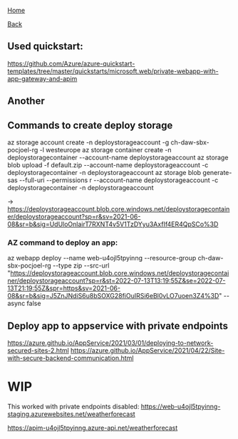 ---
---

[Home](/)

[Back](../index.md)


## Used quickstart: 
https://github.com/Azure/azure-quickstart-templates/tree/master/quickstarts/microsoft.web/private-webapp-with-app-gateway-and-apim

## Another 


## Commands to create deploy storage
az storage account create -n deploystorageaccount -g ch-daw-sbx-pocjoel-rg -l westeurope
az storage container create -n deploystoragecontainer --account-name deploystorageaccount
az storage blob upload -f default.zip --account-name deploystorageaccount -c deploystoragecontainer -n deploystorageaccount
az storage blob generate-sas --full-uri --permissions r --account-name deploystorageaccount -c deploystoragecontainer -n deploystorageaccount

-> https://deploystorageaccount.blob.core.windows.net/deploystoragecontainer/deploystorageaccount?sp=r&sv=2021-06-08&sr=b&sig=UdUloOnlairT7RXNT4v5V1TzDYyu3AxfIf4ER4QpSCo%3D

### AZ command to deploy an app:
az webapp deploy --name web-u4ojl5tpyinng --resource-group ch-daw-sbx-pocjoel-rg --type zip --src-url "https://deploystorageaccount.blob.core.windows.net/deploystoragecontainer/deploystorageaccount?sp=r&st=2022-07-13T13:19:55Z&se=2022-07-13T21:19:55Z&spr=https&sv=2021-06-08&sr=b&sig=J5ZnJNdiS6u8bSOXG28fiOuIRSi6eBl0vLO7uoen3Z4%3D" --async false



## Deploy app to appservice with private endpoints 
https://azure.github.io/AppService/2021/03/01/deploying-to-network-secured-sites-2.html
https://azure.github.io/AppService/2021/04/22/Site-with-secure-backend-communication.html

# WIP

This worked with private endpoints disabled:
https://web-u4ojl5tpyinng-staging.azurewebsites.net/weatherforecast


https://apim-u4ojl5tpyinng.azure-api.net/weatherforecast